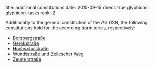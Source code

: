 title: additional constitutions
date: 2015-09-15
direct: true
glyphicon: glyphicon-tasks
rank: 2

Additionally to the general constitution of the AG DSN, the following constitutions hold for the according dormitories, respectively:

* [Borsbergstraße](../../documents/legal/bor/constitution_2014.pdf)
* [Gerokstraße](../../documents/legal/ger/constitution_de_2015.pdf)
* [Hochschulstraße](../../documents/legal/hss/constitution_2015.pdf)
* Wundtstraße und Zellescher Weg
* [Zeunerstraße](../../documents/legal/zeu/constitution_2006.pdf)
